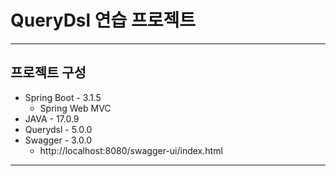 # QueryDsl 연습 프로젝트
---

## 프로젝트 구성
+ Spring Boot - 3.1.5
    + Spring Web MVC
+ JAVA - 17.0.9
+ Querydsl - 5.0.0
+ Swagger - 3.0.0
    + http://localhost:8080/swagger-ui/index.html
---
